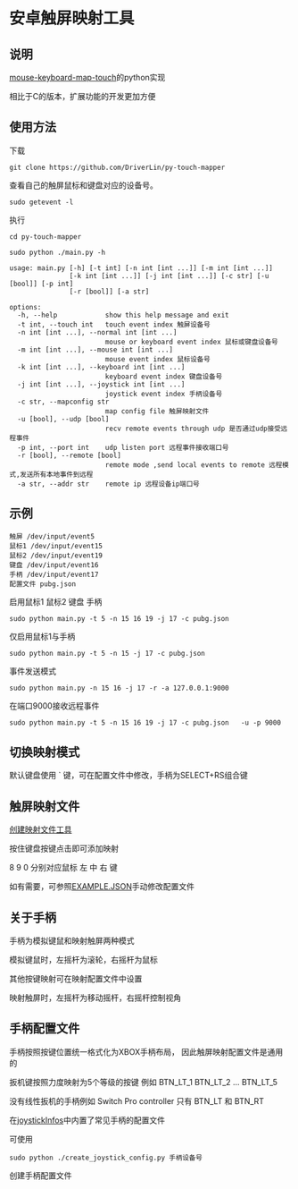 # 安卓触屏映射工具
## 说明
[mouse-keyboard-map-touch](https://github.com/DriverLin/mouse-keyboard-map-touch)的python实现

相比于C的版本，扩展功能的开发更加方便


## 使用方法

下载
```
git clone https://github.com/DriverLin/py-touch-mapper
```
查看自己的触屏鼠标和键盘对应的设备号。
```
sudo getevent -l
```
执行
```
cd py-touch-mapper

sudo python ./main.py -h

usage: main.py [-h] [-t int] [-n int [int ...]] [-m int [int ...]]
               [-k int [int ...]] [-j int [int ...]] [-c str] [-u [bool]] [-p int]
               [-r [bool]] [-a str]

options:
  -h, --help            show this help message and exit
  -t int, --touch int   touch event index 触屏设备号
  -n int [int ...], --normal int [int ...]
                        mouse or keyboard event index 鼠标或键盘设备号
  -m int [int ...], --mouse int [int ...]
                        mouse event index 鼠标设备号
  -k int [int ...], --keyboard int [int ...]
                        keyboard event index 键盘设备号
  -j int [int ...], --joystick int [int ...]
                        joystick event index 手柄设备号
  -c str, --mapconfig str
                        map config file 触屏映射文件
  -u [bool], --udp [bool]
                        recv remote events through udp 是否通过udp接受远程事件
  -p int, --port int    udp listen port 远程事件接收端口号
  -r [bool], --remote [bool]
                        remote mode ,send local events to remote 远程模式,发送所有本地事件到远程
  -a str, --addr str    remote ip 远程设备ip端口号

```
## 示例

```
触屏 /dev/input/event5
鼠标1 /dev/input/event15
鼠标2 /dev/input/event19
键盘 /dev/input/event16
手柄 /dev/input/event17
配置文件 pubg.json 
```
启用鼠标1 鼠标2 键盘 手柄
```
sudo python main.py -t 5 -n 15 16 19 -j 17 -c pubg.json  
```
仅启用鼠标1与手柄
```
sudo python main.py -t 5 -n 15 -j 17 -c pubg.json  
```
事件发送模式
```
sudo python main.py -n 15 16 -j 17 -r -a 127.0.0.1:9000 
```
在端口9000接收远程事件
```
sudo python main.py -t 5 -n 15 16 19 -j 17 -c pubg.json   -u -p 9000
```

## 切换映射模式
默认键盘使用 ` 键，可在配置文件中修改，手柄为SELECT+RS组合键


## 触屏映射文件
[创建映射文件工具](https://driverlin.github.io/py-touch-mapper/build/)

按住键盘按键点击即可添加映射

8 9 0 分别对应鼠标 左 中 右 键 

如有需要，可参照[EXAMPLE.JSON](https://github.com/DriverLin/py-touch-mapper/blob/main/EXAMPLE.JSON)手动修改配置文件


## 关于手柄

手柄为模拟键鼠和映射触屏两种模式

模拟键鼠时，左摇杆为滚轮，右摇杆为鼠标

其他按键映射可在映射配置文件中设置

映射触屏时，左摇杆为移动摇杆，右摇杆控制视角


## 手柄配置文件
手柄按照按键位置统一格式化为XBOX手柄布局， 因此触屏映射配置文件是通用的

扳机键按照力度映射为5个等级的按键 例如 BTN_LT_1 BTN_LT_2 ... BTN_LT_5

没有线性扳机的手柄例如 Switch Pro controller 只有 BTN_LT 和 BTN_RT

在[joystickInfos](https://github.com/DriverLin/py-touch-mapper/tree/main/joystickInfos)中内置了常见手柄的配置文件 

可使用 
```
sudo python ./create_joystick_config.py 手柄设备号  
```
创建手柄配置文件

